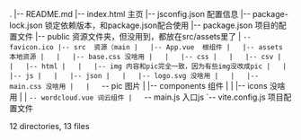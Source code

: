.
|-- README.md
|-- index.html 主页
|-- jsconfig.json 配置信息
|-- package-lock.json 锁定依赖版本，和package.json配合使用
|-- package.json 项目的配置文件
|-- public 资源文件夹，但没用到，都放在src/assets里了
|   `-- favicon.ico
|-- src  资源（main
|   |-- App.vue  根组件
|   |-- assets 本地资源
|   |   |-- base.css 没啥用
|   |   |-- css
|   |   |-- csv
|   |   |-- html
|   |   |-- img 内容和pic完全一致，因为有些img没改成pic
|   |   |-- js
|   |   |-- json
|   |   |-- logo.svg 没啥用
|   |   |-- main.css 没啥用
|   |   `-- pic 图片
|   |-- components 组件
|   |   |-- icons 没啥用
|   |   `-- wordcloud.vue 词云组件
|   `-- main.js 入口js
`-- vite.config.js 项目配置文件

12 directories, 13 files
